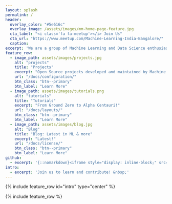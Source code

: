```yaml
---
layout: splash
permalink: /
header:
  overlay_color: "#5e616c"
  overlay_image: /assets/images/mm-home-page-feature.jpg
  cta_label: "<i class='fa fa-meetup'></i> Join Us"
  cta_url: "https://www.meetup.com/Machine-Learning-India-Bangalore/"
  caption:
excerpt: 'We are a group of Machine Learning and Data Science enthusiasts. We meet to discuss research papers and have featured talks by experts in industry and academia. The purpose is to build a community around students, researchers, corporations in Machine Learning and Data Science..<br /> <small><a href="https://www.meetup.com/Machine-Learning-India-Bangalore/">Machine Learning Bangalore MeetUp</a></small><br /><br />'
feature_row:
  - image_path: assets/images/projects.jpg
    alt: "projects"
    title: "Projects"
    excerpt: "Open Source projects developed and maintained by Machine Learning Bangalore Chapter."
    url: "/docs/configuration/"
    btn_class: "btn--primary"
    btn_label: "Learn More"
  - image_path: assets/images/tutorials.png
    alt: "tutorials"
    title: "Tutorials"
    excerpt: "From Ground Zero to Alpha Centauri!"
    url: "/docs/layouts/"
    btn_class: "btn--primary"
    btn_label: "Learn More"
  - image_path: assets/images/blog.jpg
    alt: "Blog"
    title: "Blog: Latest in ML & more"
    excerpt: "Latest!"
    url: "/docs/license/"
    btn_class: "btn--primary"
    btn_label: "Learn More"
github:
  - excerpt: '{::nomarkdown}<iframe style="display: inline-block;" src="https://ghbtns.com/github-btn.html?user=mmistakes&repo=minimal-mistakes&type=star&count=true&size=large" frameborder="0" scrolling="0" width="160px" height="30px"></iframe> <iframe style="display: inline-block;" src="https://ghbtns.com/github-btn.html?user=mmistakes&repo=minimal-mistakes&type=fork&count=true&size=large" frameborder="0" scrolling="0" width="158px" height="30px"></iframe>{:/nomarkdown}'
intro:
  - excerpt: 'Join us to learn and contribute! &nbsp;'
---
```


{% include feature_row id="intro" type="center" %}

{% include feature_row %}
